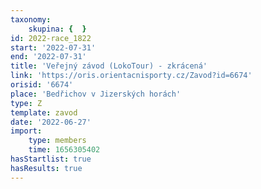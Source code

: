 ```yaml
---
taxonomy:
    skupina: {  }
id: 2022-race_1822
start: '2022-07-31'
end: '2022-07-31'
title: 'Veřejný závod (LokoTour) - zkrácená'
link: 'https://oris.orientacnisporty.cz/Zavod?id=6674'
orisid: '6674'
place: 'Bedřichov v Jizerských horách'
type: Z
template: zavod
date: '2022-06-27'
import:
    type: members
    time: 1656305402
hasStartlist: true
hasResults: true
---
```


